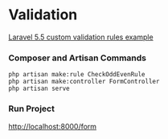 # Validation

[Laravel 5.5 custom validation rules example](https://www.itsolutionstuff.com/post/laravel-55-custom-validation-rules-exampleexample.html)

### Composer and Artisan Commands
```shell script
php artisan make:rule CheckOddEvenRule
php artisan make:controller FormController
php artisan serve
```

### Run Project
[http://localhost:8000/form](http://localhost:8000/form)
